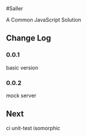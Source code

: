 #Saller

A Common JavaScript Solution

## Change Log

### 0.0.1

basic version

### 0.0.2 

mock server 

## Next

ci  unit-test  isomorphic
